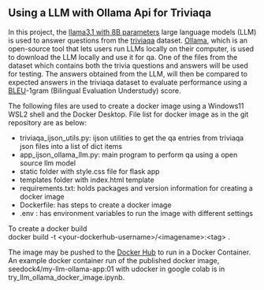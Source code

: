 ## Using a LLM with Ollama Api for Triviaqa

In this project, the [llama3.1 with 8B parameters](https://huggingface.co/meta-llama/Llama-3.1-8B) 
large language models (LLM) is used to answer questions from the
 [triviaqa](https://github.com/mandarjoshi90/triviaqa) dataset. 
 [Ollama](https://ollama.com/), which is an open-source tool that lets users run 
 LLMs locally on their computer, is used to download the LLM locally and use it 
 for qa. One of the files from the dataset which contains both the trivia questions 
 and answers will be used for testing. The answers obtained from the LLM, will then
  be compared to expected answers in the triviaqa dataset to evaluate performance 
  using a [BLEU](https://aclanthology.org/P02-1040.pdf)-1gram (Bilingual Evaluation 
  Understudy) score. 

The following files are used to create a docker image using a Windows11 WSL2 shell and the Docker Desktop. File list for docker image as in the git repository are as below:
* triviaqa_ijson_utils.py:  ijson utilities to get the qa entries from triviaqa json files into a list of dict items
* app_ijson_ollama_llm.py: main program to perform qa using a open source llm model
* static folder with style.css file for flask app
* templates folder with index.html template
* requirements.txt: holds packages and version information for creating a docker image
* Dockerfile: has steps to create a docker image
* .env : has environment variables to run the image with different settings


To create a docker build</br>
docker build -t \<your-dockerhub-username\>/\<imagename\>:\<tag\> .

The image may be pushed to the [Docker Hub](https://hub.docker.com/) to run in a Docker Container.</br> An example docker container run of the published docker image, seedock4/my-llm-ollama-app:01 with udocker in google colab is in try_llm_ollama_docker_image.ipynb.
